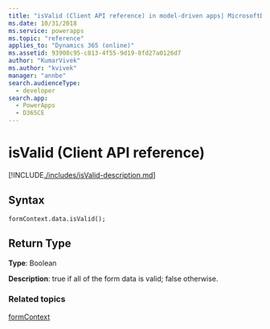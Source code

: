 ```yaml
---
title: "isValid (Client API reference) in model-driven apps| MicrosoftDocs"
ms.date: 10/31/2018
ms.service: powerapps
ms.topic: "reference"
applies_to: "Dynamics 365 (online)"
ms.assetid: 93908c95-c813-4f55-9d19-8fd27a0126d7
author: "KumarVivek"
ms.author: "kvivek"
manager: "annbe"
search.audienceType: 
  - developer
search.app: 
  - PowerApps
  - D365CE
---
```

# isValid (Client API reference)



[!INCLUDE[./includes/isValid-description.md](./includes/isValid-description.md)]

## Syntax

`formContext.data.isValid();`

## Return Type

**Type**: Boolean

**Description**: true if all of the form data is valid; false otherwise.

### Related topics

[formContext](../../clientapi-form-context.md)

